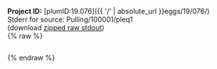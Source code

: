 **Project ID:** [plumID:19.076]({{ '/' | absolute_url }}eggs/19/076/)  
Stderr for source:  Pulling/100001/pleq1   
(download [zipped raw stdout](pleq1.plumed.stdout.txt.zip))  
{% raw %}
<pre>
</pre>
{% endraw %}
